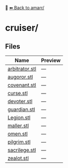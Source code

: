 📁 [⬅ Back to amarr/](../README.md)

# cruiser/

## Files

| Name | Preview |
|------|---------|
| [arbitrator.stl](./arbitrator.stl) | — |
| [augoror.stl](./augoror.stl) | — |
| [covenant.stl](./covenant.stl) | — |
| [curse.stl](./curse.stl) | — |
| [devoter.stl](./devoter.stl) | — |
| [guardian.stl](./guardian.stl) | — |
| [Legion.stl](./Legion.stl) | — |
| [maller.stl](./maller.stl) | — |
| [omen.stl](./omen.stl) | — |
| [pilgrim.stl](./pilgrim.stl) | — |
| [sacrilege.stl](./sacrilege.stl) | — |
| [zealot.stl](./zealot.stl) | — |